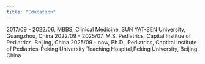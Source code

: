 ```yaml
---
title: "Education"
---
```


2017/09 - 2022/06, MBBS, Clinical Medicine, SUN YAT-SEN University, Guangzhou, China
2022/09 - 2025/07, M.S. Pediatrics, Capital Institue of Pediatrics, Beijing, China
2025/09 - now, Ph.D., Pediatrics, Captital Institute of Pediatrics-Peking University Teaching Hospital,Peking University, Beijing, China
